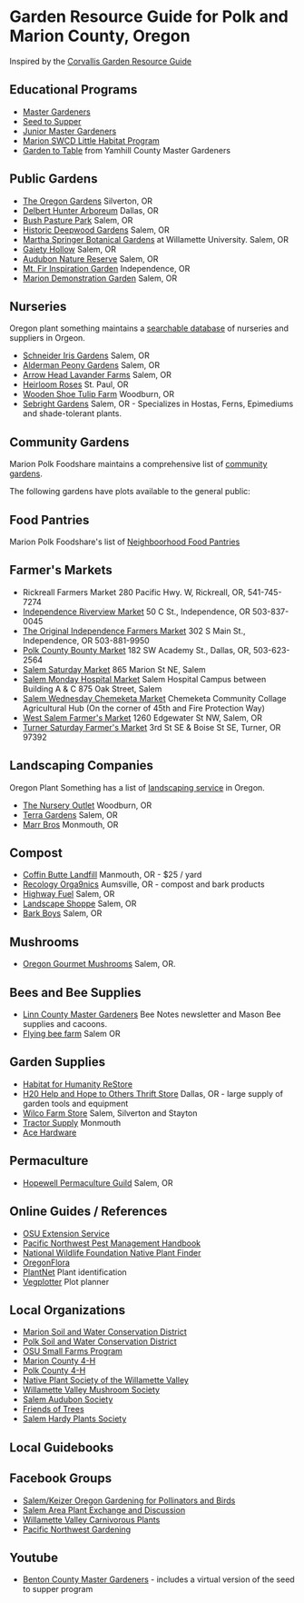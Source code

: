 # Garden Resource Guide for Polk and Marion County, Oregon

Inspired by the [Corvallis Garden Resource Guide](https://sustainablecorvallis.org/what-we-do/action-teams/food/garden-resource-guide/)

## Educational Programs

* [Master Gardeners](https://extension.oregonstate.edu/mg)
* [Seed to Supper](https://extension.oregonstate.edu/seed-supper)
* [Junior Master Gardeners](https://jmgkids.us)
* [Marion SWCD Little Habitat Program](https://www.marionswcd.net/little-habitat-project/)
* [Garden to Table](https://ycmga.org/garden-to-table/) from Yamhill County Master Gardeners

## Public Gardens 

* [The Oregon Gardens](http://www.oregongarden.org/) Silverton, OR
* [Delbert Hunter Arboreum](http://www.delberthunterarboretum.org/) Dallas, OR
* [Bush Pasture Park](https://www.cityofsalem.net/Home/Components/FacilityDirectory/FacilityDirectory/85/599) Salem, OR
* [Historic Deepwood Gardens](https://www.historicdeepwoodestate.org/) Salem, OR
* [Martha Springer Botanical Gardens](https://en.wikipedia.org/wiki/Martha_Springer_Botanical_Garden) at Willamette University. Salem, OR
* [Gaiety Hollow](https://lordschryver.org/gaiety-hollow/) Salem, OR
* [Audubon Nature Reserve](https://www.salemaudubon.org/nature-reserve) Salem, OR
* [Mt. Fir Inspiration Garden](https://www.ci.independence.or.us/mt-fir-park-inspiration-garden/) Independence, OR
* [Marion Demonstration Garden](https://marioncomga.org/demonstration-garden/) Salem, OR

## Nurseries 
Oregon plant something maintains a [searchable database](https://plantsomethingoregon.com/find/wpbdp_category/1garden-centers-specialty-nurseries/) of nurseries and suppliers in Orgeon. 

* [Schneider Iris Gardens](http://www.schreinersgardens.com/) Salem, OR
* [Alderman Peony Gardens](http://peonyparadise.com/) Salem, OR
* [Arrow Head Lavander Farms](https://www.arrowheadlavender.com) Salem, OR
* [Heirloom Roses](http://www.heirloomroses.com/) St. Paul, OR
* [Wooden Shoe Tulip Farm](https://www.woodenshoe.com/) Woodburn, OR
* [Sebright Gardens](https://www.sebrightgardens.com) Salem, OR - Specializes in Hostas, Ferns, Epimediums and shade-tolerant plants.

## Community Gardens 

Marion Polk Foodshare maintains a comprehensive list of [community gardens](https://marionpolkfoodshare.org/programs/community-gardens/find-a-garden/). 

The following gardens have plots available to the general public:

## Food Pantries

Marion Polk Foodshare's list of [Neighboorhood Food Pantries](https://marionpolkfoodshare.org/get-help/)

## Farmer's Markets

* Rickreall Farmers Market 280 Pacific Hwy. W, Rickreall, OR, 541-745-7274
* [Independence Riverview Market](https://www.independenceriverviewmarket.com) 50 C St., Independence, OR 503-837-0045 
* [The Original Independence Farmers Market](https://www.independencefarmersmarket-or.org) 302 S Main St., Independence, OR 503-881-9950
* [Polk County Bounty Market](www.exploredallasoregon.org) 182 SW Academy St., Dallas, OR, 503-623-2564
* [Salem Saturday Market](https://www.salemcommunitymarkets.com/saturday-market.html) 865 Marion St NE, Salem
* [Salem Monday Hospital Market](https://www.salemcommunitymarkets.com/monday-market.html) ​Salem Hospital Campus between Building A & C 875 Oak Street, Salem
* [Salem Wednesday Chemeketa Market](https://www.salemcommunitymarkets.com/wednesday-chemeketa-market.html) Chemeketa Community Collage Agricultural Hub (On the corner of 45th and Fire Protection Way)
* [West Salem Farmer's Market](https://www.salemcommunitymarkets.com/thursday-market.html) 1260 Edgewater St NW, Salem, OR
* [Turner Saturday Farmer's Market](https://turnerlives.wixsite.com/turnerlives) 3rd St SE & Boise St SE, Turner, OR 97392

## Landscaping Companies

Oregon Plant Something has a list of [landscaping service](https://plantsomethingoregon.com/find-landscapers/) in Oregon.

* [The Nursery Outlet](https://thenurseryoutlet.us) Woodburn, OR
* [Terra Gardens](https://www.terragardens.net) Salem, OR
* [Marr Bros](http://www.marrbrosbark.com/) Monmouth, OR

## Compost

* [Coffin Butte Landfill](https://coffinbuttelandfill.com) Manmouth, OR - $25 / yard
* [Recology Orga9nics](https://www.recology.com/recology-western-oregon/organics-aumsville/) Aumsville, OR - compost and bark products
* [Highway Fuel](https://highwayfuel.com/product-category/soil-compost/) Salem, OR
* [Landscape Shoppe](https://landscapeshoppe.com/soil-compost/) Salem, OR
* [Bark Boys](https://barkboys.net/our-products/soil/) Salem, OR 

## Mushrooms

* [Oregon Gourmet Mushrooms](https://orgourmetmushrooms.com) Salem, OR. 

## Bees and Bee Supplies

* [Linn County Master Gardeners](https://www.linnmastergardeners.com/pollinator-info) Bee Notes newsletter and Mason Bee supplies and cacoons.
* [Flying bee farm](https://flyingbeeranch.net/) Salem OR 

## Garden Supplies
* [Habitat for Humanity ReStore](https://salemhabitat.org/restore/)
* [H20 Help and Hope to Others Thrift Store](https://www.facebook.com/p/H20-Help-and-Hope-to-Others-100079867184192/) Dallas, OR - large supply of garden tools and equipment
* [Wilco Farm Store]() Salem, Silverton and Stayton
* [Tractor Supply](https://www.tractorsupply.com/tsc/store_Monmouth-OR-97361_2478) Monmouth
* [Ace Hardware](https://www.acehardware.com)

## Permaculture

* [Hopewell Permaculture Guild](https://www.hopewellhub.com/hopewell-permaculture-guild.html) Salem, OR

## Online Guides / References

* [OSU Extension Service](https://extension.oregonstate.edu)
* [Pacific Northwest Pest Management Handbook](http://pnwhandbooks.org)
* [National Wildlife Foundation Native Plant Finder](https://nativeplantfinder.nwf.org/)
* [OregonFlora](https://oregonflora.org)
* [PlantNet](https://plantnet.org/en/) Plant identification
* [Vegplotter](https://vegplotter.com) Plot planner

## Local Organizations

* [Marion Soil and Water Conservation District](https://www.marionswcd.net)
* [Polk Soil and Water Conservation District](http://polkswcd.com)
* [OSU Small Farms Program](https://smallfarms.oregonstate.edu)
* [Marion County 4-H](https://extension.oregonstate.edu/4h/marion)
* [Polk County 4-H](https://extension.oregonstate.edu/4h/polk)
* [Native Plant Society of the Willamette Valley](https://www.npsoregon.org/wp/wv/)
* [Willamette Valley Mushroom Society](https://www.wvmssalem.org)
* [Salem Audubon Society](https://www.salemaudubon.org)
* [Friends of Trees](https://friendsoftrees.org/salem/)
* [Salem Hardy Plants Society](https://salemhardyplantsociety.org)

## Local Guidebooks

## Facebook Groups 
* [Salem/Keizer Oregon Gardening for Pollinators and Birds](https://www.facebook.com/share/g/gcU2VdpkXkab42Kj/)
* [Salem Area Plant Exchange and Discussion](https://www.facebook.com/share/g/CuduD37NsJdPpHJb/)
* [Willamette Valley Carnivorous Plants](https://www.facebook.com/share/g/CUUEMV1XPueWQiX2/)
* [Pacific Northwest Gardening](https://www.facebook.com/share/g/QQGPkGrSUy599izH/)

## Youtube
* [Benton County Master Gardeners](https://www.youtube.com/@bentoncountymastergardener1039) - includes a virtual version of the seed to supper program

